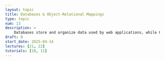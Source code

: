 ```yaml
---
layout: topic
title: Databases & Object-Relational Mappings
type: topic
num: 13
description: >
    Databases store and organize data used by web applications, while Object-Relational Mapping (ORM) tools allow developers to interact with databases using object-oriented programming. ORMs like SQLAlchemy simplify the process of querying, updating, and managing data in relational databases. Learning about databases and ORMs is crucial for building data-driven web applications.
draft: 0
start_date: 2025-04-14
lectures: [21, 22]
tutorials: [10, 11]
---
```

